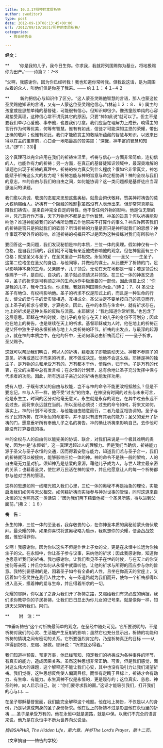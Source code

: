 ```yaml
---
title: 10.3.17照神的本质祈祷
author: sweditor3
type: post
date: 2012-09-10T08:13:45+00:00
url: /2012/09/10/10317照神的本质祈祷/
categories:
  - 教会祷告会

---
```

**经文：**
  
**        ‘你是我的儿子，我今日生你。你求我，我就将列国赐你为基业，将地极赐你为田产。’——诗篇２：7–8
  
“父啊，我感谢你，因为你已经听我！我也知道你常听我。但我说这话，是为周围站着的众人，叫他们信是你差了我来。—— 约１１：４１–４２
  
**         新约把信心与知识作了区分。“这人蒙圣灵赐他智慧的言语，那人也蒙这位圣灵赐他知识的言语，又有一人蒙这位圣灵赐他信心。”(林前１２：８、９) 属主的孩童或是思想单纯的基督徒，可能很有信心，但知识却很少。像孩童般单纯的心容易接受真理，这种信心常不讲究其它的原因，只要“神如此说”就可以了。但主不是要我们单尽心爱他、事奉他，也要我们尽意，我们应当在理解力上成长，晓得主的言行作为何等优美，何等有智慧。惟有有如此，信徒才可能深知主恩的荣耀，带出正确的敬拜；也惟有如此，我们才能欣赏主的救赎所蕴藏的智慧与知识，以致来日得以在主的宝座前，心口合一地唱最高的赞美颂：“深哉，神丰富的智慧和知识。”(罗11：33)
  
这个真理可以完全应用在我们的祈祷生活里。祈祷与信心一方面非常简单，连初信的人，也能作有力的祈祷；另一方面，在真正的基督徒知识领域中，最深奥难解的课题也出现于祈祷的真理中。祈祷的权力真实到什么程度？假如它非常真实，神怎能赋予祈祷这么大的权力呢？祈祷怎能与神的旨意与命定相协调？神的全权与我们的意志，神的自由与我们的自由之间，如何能协调？这一类问题都是基督徒应当深思追问的课题。
  
我们愈以真诚、敬畏的态度来思想这些奥秘，就愈会俯伏敬拜，赞美神将祷告的莫大权柄赐给人。祈祷有一个隐藏的难题(虽然没有人表示出来，但却常常真能拦阻我们祷告)，是来自神完全自足的特性，他不受任何外物的影响。他是位无限的神，凭己意行作万事，天下万物岂不都是出于他智慧、神圣的旨意？何以祈祷能影响他？难道神能被我们的祈祷所动而去作他原来不打算作的事么？神应许回答我们的祈祷是否只是俯就我们的软弱？所谓祈祷的力量是否只是神将就我们的思想？神作事既不受外界的影响，难道祈祷的祝福只不过是因为这种操练对我们有所影响？
  
要回答这一类问题，我们发现秘钥是神的本质，三位一体的奥理。假如神仅有一个位格，是自我封闭的，我们就不可能有亲近他或影响他的观念。但在神里面有三个位格；就是圣父与圣子，在圣灵里合一并相交。永恒的爱 ——圣父 ——生圣子，这第二位格坐在圣父的身边，与他同等，并做他的谋士。从此便开了祈祷的门，足以影响神本身的生命。父亲赐予，儿子领受，无论在天在地都是一理；若是领受也像赐予一样，是自动、自决的，圣子就必须请求并领受。在三位一体的神圣交通中，圣子的祈求是可称颂之神的生命运作中极重要的一部份。因此诗篇上说：“你是我的儿子，我今日生你。你求我，我就将列国赐你为业。”(诗２：7、8) 圣父让圣子有地位、有权柄影响他。圣子的祈求不仅是形式上的，而且是一种生命的行动，使父的爱与子的爱实际相遇，互相成全。圣父决定不要单按自己的意见而行，加上圣子的祈求与领受，才算完全。因此，在神的本质与生命中，就有祈求存在，地上的祈求是这种关系的反映与流露。主耶稣说：“我也知道你常听我。”也包含了这层意思。耶稣在世的时候，他儿子的身份与在天上的儿子的身份不可划分；因此他在地上的祷告，也是继续在天上的祈求。基督耶稣成为人时，他在地上的祈祷正是父怀中独生子的永恒祈祷与地上人类祈祷的环节。祈祷的出发点，与最深的起源点，就在神的本质之中，在他的怀中，无论何事必由祈祷而后行 ——圣子祈求，圣父赐予。
  
这就可以帮助我们明白，何以人的祈祷，藉着圣子即能感动天父。神若不参照子的意见、祈祷或透过子而来的祈求，就不做成决定。他绝不会这么做。耶稣是神的独生子，是万物的头和承受万有的。万有都本于他，倚靠他，归于他。子是万有的代表，在父的决策中总有发言权；在永恒的计划里，总有余地让圣子充分发挥中保与代求者的功能。因此，所有透过子亲近父的祈祷也能发挥功用。
  
或有人想，子既有求父的自由与权能，岂不与神的命令不能更改相抵触么？但是不要忘记，神与人不一样，他不受“过去”的约束。在神没有时间的过去与未来可言，他是永生主，时间的区分对他毫无意义。永生就是永存的现在，在其中过去永远不会过去，而将来永远就在当前。所以圣经必须说：过去的命令如何，将来又如何。事实上，神的计划不可改变，与他能自由随意而行，二者乃是互相协调的。圣子与他子民的祈祷，在神永恒的命定中，并不是只有虚有其表的能力；圣父的爱开了祈祷的门，愿意垂听所有奉他儿子之名的祷告。神的确让祈祷来影响自己，去作他可能没有打算要做的事。
  
神的全权与人的自由何以能完美的协调、联合，对我们来说是一个极其难明的奥秘，因为神是“永恒者”，这一真理远超过人的理解力。但是我们当确信，祈祷能力源于圣父与圣子永恒的交通，因而得着安慰与能力，知道我们若与圣子合一，我们的祈祷就可以被接纳，能够影响三位一体的神。神的命令不是铁一般的架构，人的自由毫无力量对抗。须知神乃是慈爱的泉源，藉他儿子成为人，与世人建立最亲密的关系；也藉着圣灵，使世界万民活在神的爱中，并且他愿意让人的每一个祈祷都参与他对世界的管理。
  
这样的思想如同一线曙光照入我们心里，三位一体的奥秘不再是抽象的理论，实能启发我们如何与天父相交，如何藉祈祷而实际参与神对世事的管理，同时这道来自永恒的光也照亮这一类话语：“因为我们两下藉着他被一个圣灵所感，得以进到父面前。”(弗２：１８)
  
**祷　告：**
  
永生的神，三位一体的至圣者，我存敬畏的心，在你神圣本质的奥秘前蒙头俯伏敬拜。最荣耀的神，如果你喜悦将这奥秘略为启示，我默想你的荣耀，便会战战兢兢，惟恐得罪你。
  
父啊！我感谢你，因为你以这名不但是作世上子女的父，更是在永恒中长远为你独生子的父。在永恒中，你让圣子参与议事，采纳他的祈求；因此我感谢你，知道你也愿意听我们的祈祷。我也感谢你，让我们看见圣子在世的时候，与在天上的你交接何等亲密；并且你如何从永恒中就垂听他，让他的祈求与所得的回应参与你的旨意。我特别要感谢的是，因着圣子如今有全备的人性，且坐在你高天的宝座上，又因着如今圣灵住在我们人性之中，有一条道路就为我们而开，使每一个祈祷都得以进入高天，摸着神的爱与生命，并且得着所求的一切。
  
荣耀的耶稣，你以圣子之身为我们开了祈祷之路，又赐给我们有求必应的确据，我们求你教导你的子民祈祷，让我们日日显出为你儿女的记号来，就是像你一样，知道天父常听我们。阿们。
  
**        附　注：**
  
“神垂听祷告”这个对祈祷最简单的观念，在圣经中随处可见。它所要说明的，不是祈祷对我们的心灵、生活能产生反射的影响；虽然它也充分显示出，祈祷的功能和祈祷的情境之间有密切的关系。它所要强烈肯定的，乃是祈祷真正的目标 ——从神得到祝福、恩赐、拯救。耶稣说：“祈求就必得着。”
  
我们知道神预告、预定万事，他已经预知、预定我们的祈祷成为各种事件的环节，有真实的能力，造成因果关系。虽然这种思想非常正确、可贵，但是我们感觉，面对这么伟大的课题，这个解释还不能让我们心安，其中也没有吸引力让我们渴望祈祷。我们觉得，这种思想反倒使人偏离目标，而惟有定睛于目标上，祈祷才会有动力、有生命、有能力。永生真神不仅是永恒的，更是现存的；这位真实、慈悲、神圣的神，向人启示自己，说：“你们要寻求我的面。”这话才能吸引我们，打开我们的心与口……
  
在圣子耶稣基督里面，我们能完全解释这个难题。他在地上祷告，不仅是以人的身份，乃是以道成肉身的圣子身份祈求。他在世上的祈祷不过是彰显他在永恒里的祈祷……圣子是承受万有的，他在永恒中就是道路，就是中保。以我们不完全的语言来说，他乃是在永恒中不断为世界向父说话。
  
_摘自SAPHIR, The Hidden Life，第六章。并参The Lord&#8217;s Prayer，第十二页。_

（文章摘自——祷告的学校）